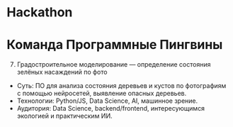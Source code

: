 # Hackathon

# Команда Программные Пингвины

07. Градостроительное моделирование — определение состояния зелёных насаждений по фото
- Суть: ПО для анализа состояния деревьев и кустов по фотографиям с помощью нейросетей, выявление опасных деревьев.
- Технологии: Python/JS, Data Science, AI, машинное зрение.
- Аудитория: Data Science, backend/frontend, интересующимся экологией и практическим ИИ.
